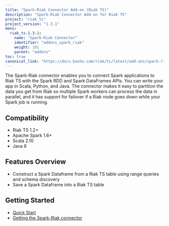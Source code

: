 ```yaml
---
title: "Spark-Riak Connector Add-on (Riak TS)"
description: "Spark-Riak Connector Add-on for Riak TS"
project: "riak_ts"
project_version: "1.3.1"
menu:
  riak_ts-1.3.1:
    name: "Spark-Riak Connector"
    identifier: "addons_spark_riak"
    weight: 101
    parent: "addons"
toc: true
canonical_link: "https://docs.basho.com/riak/ts/latest/add-ons/spark-riak-connector"
---
```


The Spark-Riak connector enables you to connect Spark applications to Riak TS with the Spark RDD and Spark DataFrames APIs. You can write your app in Scala, Python, and Java. The connector makes it easy to partition the data you get from Riak so multiple Spark workers can process the data in parallel, and it has support for failover if a Riak node goes down while your Spark job is running.

## Compatibility

* Riak TS 1.2+
* Apache Spark 1.6+
* Scala 2.10
* Java 8

## Features Overview

* Construct a Spark Dataframe from a Riak TS table using range queries and schema discovery
* Save a Spark Dataframe into a Riak TS table

## Getting Started

* [Quick Start](quick-start)
* [Getting the Spark-Riak connector](getting)
